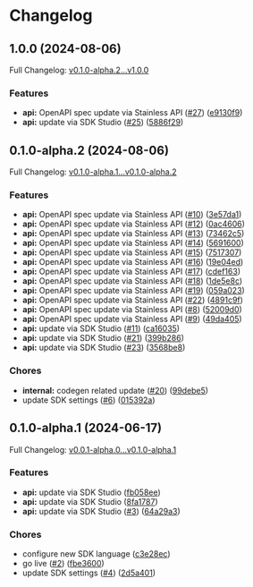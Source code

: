 # Changelog

## 1.0.0 (2024-08-06)

Full Changelog: [v0.1.0-alpha.2...v1.0.0](https://github.com/embedhq/embed-python/compare/v0.1.0-alpha.2...v1.0.0)

### Features

* **api:** OpenAPI spec update via Stainless API ([#27](https://github.com/embedhq/embed-python/issues/27)) ([e9130f9](https://github.com/embedhq/embed-python/commit/e9130f98c76e51829893afc84f034962a250f760))
* **api:** update via SDK Studio ([#25](https://github.com/embedhq/embed-python/issues/25)) ([5886f29](https://github.com/embedhq/embed-python/commit/5886f2932c44fcc3c78f96e1f3d4f20039099d0d))

## 0.1.0-alpha.2 (2024-08-06)

Full Changelog: [v0.1.0-alpha.1...v0.1.0-alpha.2](https://github.com/embedhq/embed-python/compare/v0.1.0-alpha.1...v0.1.0-alpha.2)

### Features

* **api:** OpenAPI spec update via Stainless API ([#10](https://github.com/embedhq/embed-python/issues/10)) ([3e57da1](https://github.com/embedhq/embed-python/commit/3e57da177591a2193a0252e1023720da49823da6))
* **api:** OpenAPI spec update via Stainless API ([#12](https://github.com/embedhq/embed-python/issues/12)) ([0ac4606](https://github.com/embedhq/embed-python/commit/0ac4606c3032e9538c63965f9e00f3bee9ea1d81))
* **api:** OpenAPI spec update via Stainless API ([#13](https://github.com/embedhq/embed-python/issues/13)) ([73462c5](https://github.com/embedhq/embed-python/commit/73462c56584f0137cc4c3c70b9e56cdc7bd8245b))
* **api:** OpenAPI spec update via Stainless API ([#14](https://github.com/embedhq/embed-python/issues/14)) ([5691600](https://github.com/embedhq/embed-python/commit/56916001295218ea8feb84fd122c8e70c544c706))
* **api:** OpenAPI spec update via Stainless API ([#15](https://github.com/embedhq/embed-python/issues/15)) ([7517307](https://github.com/embedhq/embed-python/commit/7517307f3f47afcc88cb2b3590f9b81b82ea2087))
* **api:** OpenAPI spec update via Stainless API ([#16](https://github.com/embedhq/embed-python/issues/16)) ([19e04ed](https://github.com/embedhq/embed-python/commit/19e04ede1736c4bf6763e15496fceb8aa285ca31))
* **api:** OpenAPI spec update via Stainless API ([#17](https://github.com/embedhq/embed-python/issues/17)) ([cdef163](https://github.com/embedhq/embed-python/commit/cdef1632c783490e471d5f88a7db88478e74e41f))
* **api:** OpenAPI spec update via Stainless API ([#18](https://github.com/embedhq/embed-python/issues/18)) ([1de5e8c](https://github.com/embedhq/embed-python/commit/1de5e8c86b68b6438e9875863ac214a98fb52f6c))
* **api:** OpenAPI spec update via Stainless API ([#19](https://github.com/embedhq/embed-python/issues/19)) ([059a023](https://github.com/embedhq/embed-python/commit/059a02379a34b9f22092deb624299d4a03a34c76))
* **api:** OpenAPI spec update via Stainless API ([#22](https://github.com/embedhq/embed-python/issues/22)) ([4891c9f](https://github.com/embedhq/embed-python/commit/4891c9f39f0631eb99f147a83506e750ed79cd57))
* **api:** OpenAPI spec update via Stainless API ([#8](https://github.com/embedhq/embed-python/issues/8)) ([52009d0](https://github.com/embedhq/embed-python/commit/52009d02795a06fdc5144267842d32f877d6ed52))
* **api:** OpenAPI spec update via Stainless API ([#9](https://github.com/embedhq/embed-python/issues/9)) ([49da405](https://github.com/embedhq/embed-python/commit/49da405d9c16fa692d9ace5ef46b06d04d94f1bf))
* **api:** update via SDK Studio ([#11](https://github.com/embedhq/embed-python/issues/11)) ([ca16035](https://github.com/embedhq/embed-python/commit/ca160353108c38638bf26ef1b26c5e6b856e6cbf))
* **api:** update via SDK Studio ([#21](https://github.com/embedhq/embed-python/issues/21)) ([399b286](https://github.com/embedhq/embed-python/commit/399b286de804a0d3755340d2d46a3c3e7bf0fa3a))
* **api:** update via SDK Studio ([#23](https://github.com/embedhq/embed-python/issues/23)) ([3568be8](https://github.com/embedhq/embed-python/commit/3568be8c63dc5591c51bbeb2392532fa700caae3))


### Chores

* **internal:** codegen related update ([#20](https://github.com/embedhq/embed-python/issues/20)) ([99debe5](https://github.com/embedhq/embed-python/commit/99debe58c5f321f8e6b52891aab73fdce2b99ad0))
* update SDK settings ([#6](https://github.com/embedhq/embed-python/issues/6)) ([015392a](https://github.com/embedhq/embed-python/commit/015392aedea2cb35da1135afbac830d1495ea643))

## 0.1.0-alpha.1 (2024-06-17)

Full Changelog: [v0.0.1-alpha.0...v0.1.0-alpha.1](https://github.com/embedhq/embed-python/compare/v0.0.1-alpha.0...v0.1.0-alpha.1)

### Features

* **api:** update via SDK Studio ([fb058ee](https://github.com/embedhq/embed-python/commit/fb058ee90f9d4dfacf8af3480e9dfe2139d98557))
* **api:** update via SDK Studio ([8fa1787](https://github.com/embedhq/embed-python/commit/8fa1787c89af2e441a5b34afe969898e52049152))
* **api:** update via SDK Studio ([#3](https://github.com/embedhq/embed-python/issues/3)) ([64a29a3](https://github.com/embedhq/embed-python/commit/64a29a33e5fed2e4cc54871fafaf0dd4840882d2))


### Chores

* configure new SDK language ([c3e28ec](https://github.com/embedhq/embed-python/commit/c3e28ecfde4e85bda71a7fd207c894a79acb6254))
* go live ([#2](https://github.com/embedhq/embed-python/issues/2)) ([fbe3600](https://github.com/embedhq/embed-python/commit/fbe36003010d7a16f0a61fc1c33fc8bbfa47a101))
* update SDK settings ([#4](https://github.com/embedhq/embed-python/issues/4)) ([2d5a401](https://github.com/embedhq/embed-python/commit/2d5a401c47206a0790ce61c7e3397dea75443efe))
